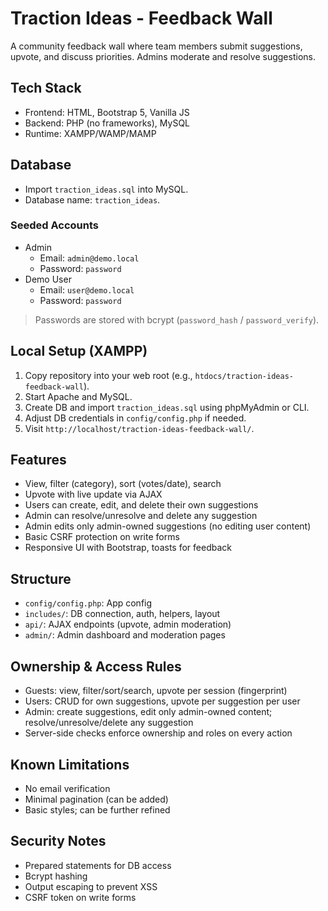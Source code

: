 # Traction Ideas - Feedback Wall

A community feedback wall where team members submit suggestions, upvote, and discuss priorities. Admins moderate and resolve suggestions.

## Tech Stack
- Frontend: HTML, Bootstrap 5, Vanilla JS
- Backend: PHP (no frameworks), MySQL
- Runtime: XAMPP/WAMP/MAMP

## Database
- Import `traction_ideas.sql` into MySQL.
- Database name: `traction_ideas`.

### Seeded Accounts
- Admin
  - Email: `admin@demo.local`
  - Password: `password`
- Demo User
  - Email: `user@demo.local`
  - Password: `password`

> Passwords are stored with bcrypt (`password_hash` / `password_verify`).

## Local Setup (XAMPP)
1. Copy repository into your web root (e.g., `htdocs/traction-ideas-feedback-wall`).
2. Start Apache and MySQL.
3. Create DB and import `traction_ideas.sql` using phpMyAdmin or CLI.
4. Adjust DB credentials in `config/config.php` if needed.
5. Visit `http://localhost/traction-ideas-feedback-wall/`.

## Features
- View, filter (category), sort (votes/date), search
- Upvote with live update via AJAX
- Users can create, edit, and delete their own suggestions
- Admin can resolve/unresolve and delete any suggestion
- Admin edits only admin-owned suggestions (no editing user content)
- Basic CSRF protection on write forms
- Responsive UI with Bootstrap, toasts for feedback

## Structure
- `config/config.php`: App config
- `includes/`: DB connection, auth, helpers, layout
- `api/`: AJAX endpoints (upvote, admin moderation)
- `admin/`: Admin dashboard and moderation pages

## Ownership & Access Rules
- Guests: view, filter/sort/search, upvote per session (fingerprint)
- Users: CRUD for own suggestions, upvote per suggestion per user
- Admin: create suggestions, edit only admin-owned content; resolve/unresolve/delete any suggestion
- Server-side checks enforce ownership and roles on every action

## Known Limitations
- No email verification
- Minimal pagination (can be added)
- Basic styles; can be further refined

## Security Notes
- Prepared statements for DB access
- Bcrypt hashing
- Output escaping to prevent XSS
- CSRF token on write forms
